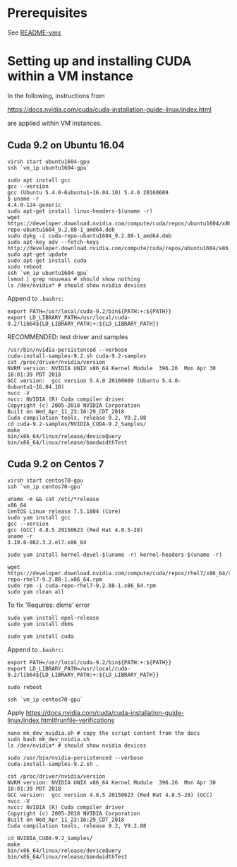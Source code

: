 
# Prerequisites

See [README-vms](README-vms.md)

# Setting up and installing CUDA within a VM instance

In the following, instructions from

  https://docs.nvidia.com/cuda/cuda-installation-guide-linux/index.html

are applied within VM instances.

## Cuda 9.2 on Ubuntu 16.04

```
virsh start ubuntu1604-gpu
ssh `vm_ip ubuntu1604-gpu`

sudo apt install gcc
gcc --version
gcc (Ubuntu 5.4.0-6ubuntu1~16.04.10) 5.4.0 20160609
$ uname -r
4.4.0-124-generic
sudo apt-get install linux-headers-$(uname -r)
wget https://developer.download.nvidia.com/compute/cuda/repos/ubuntu1604/x86_64/cuda-repo-ubuntu1604_9.2.88-1_amd64.deb
sudo dpkg -i cuda-repo-ubuntu1604_9.2.88-1_amd64.deb
sudo apt-key adv --fetch-keys http://developer.download.nvidia.com/compute/cuda/repos/ubuntu1604/x86_64/7fa2af80.pub
sudo apt-get update
sudo apt-get install cuda
sudo reboot
ssh `vm_ip ubuntu1604-gpu`
lsmod | grep nouveau # should show nothing
ls /dev/nvidia* # should show nvidia devices
```
Append to `.bashrc`:
```
export PATH=/usr/local/cuda-9.2/bin${PATH:+:${PATH}}
export LD_LIBRARY_PATH=/usr/local/cuda-9.2/lib64${LD_LIBRARY_PATH:+:${LD_LIBRARY_PATH}}
```

RECOMMENDED: test driver and samples
```
/usr/bin/nvidia-persistenced --verbose
cuda-install-samples-9.2.sh cuda-9.2-samples
cat /proc/driver/nvidia/version
NVRM version: NVIDIA UNIX x86_64 Kernel Module  396.26  Mon Apr 30 18:01:39 PDT 2018
GCC version:  gcc version 5.4.0 20160609 (Ubuntu 5.4.0-6ubuntu1~16.04.10) 
nvcc -V
nvcc: NVIDIA (R) Cuda compiler driver
Copyright (c) 2005-2018 NVIDIA Corporation
Built on Wed_Apr_11_23:16:29_CDT_2018
Cuda compilation tools, release 9.2, V9.2.88
cd cuda-9.2-samples/NVIDIA_CUDA-9.2_Samples/
make
bin/x86_64/linux/release/deviceQuery
bin/x86_64/linux/release/bandwidthTest
```

## Cuda 9.2 on Centos 7

```
virsh start centos70-gpu
ssh `vm_ip centos70-gpu`

uname -m && cat /etc/*release
x86_64
CentOS Linux release 7.5.1804 (Core)
sudo yum install gcc
gcc --version
gcc (GCC) 4.8.5 20150623 (Red Hat 4.8.5-28)
uname -r
3.10.0-862.3.2.el7.x86_64

sudo yum install kernel-devel-$(uname -r) kernel-headers-$(uname -r)

wget https://developer.download.nvidia.com/compute/cuda/repos/rhel7/x86_64/cuda-repo-rhel7-9.2.88-1.x86_64.rpm
sudo rpm -i cuda-repo-rhel7-9.2.88-1.x86_64.rpm
sudo yum clean all
```

To fix 'Requires: dkms' error
```
sudo yum install epel-release
sudo yum install dkms
```
```
sudo yum install cuda
```

Append to `.bashrc`:
```
export PATH=/usr/local/cuda-9.2/bin${PATH:+:${PATH}}
export LD_LIBRARY_PATH=/usr/local/cuda-9.2/lib64${LD_LIBRARY_PATH:+:${LD_LIBRARY_PATH}}

sudo reboot

ssh `vm_ip centos70-gpu`
```

Apply https://docs.nvidia.com/cuda/cuda-installation-guide-linux/index.html#runfile-verifications
```
nano mk_dev_nvidia.sh # copy the script content from the docs
sudo bash mk_dev_nvidia.sh
ls /dev/nvidia* # should show nvidia devices

sudo /usr/bin/nvidia-persistenced --verbose
cuda-install-samples-9.2.sh .

cat /proc/driver/nvidia/version
NVRM version: NVIDIA UNIX x86_64 Kernel Module  396.26  Mon Apr 30 18:01:39 PDT 2018
GCC version:  gcc version 4.8.5 20150623 (Red Hat 4.8.5-28) (GCC) 
nvcc -V
nvcc: NVIDIA (R) Cuda compiler driver
Copyright (c) 2005-2018 NVIDIA Corporation
Built on Wed_Apr_11_23:16:29_CDT_2018
Cuda compilation tools, release 9.2, V9.2.88

cd NVIDIA_CUDA-9.2_Samples/
make
bin/x86_64/linux/release/deviceQuery
bin/x86_64/linux/release/bandwidthTest
```
